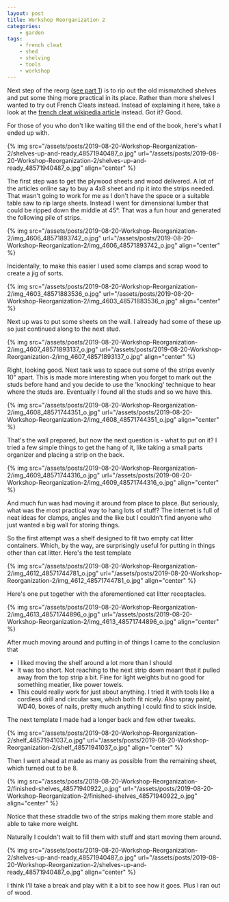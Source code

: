 ```yaml
---
layout: post
title: Workshop Reorganization 2
categories:
    - garden
tags:
    - french cleat
    - shed
    - shelving
    - tools
    - workshop
---
```



Next step of the reorg ([see part 1](https://seryckd.wordpress.com/2018/07/19/workshop-reorganization-1/)) is to rip out the old mismatched shelves and put some thing more practical in its place. Rather than more shelves I wanted to try out French Cleats instead. Instead of explaining it here, take a look at the [french cleat wikipedia article](https://en.wikipedia.org/wiki/French_cleat) instead. Got it? Good.





For those of you who don't like waiting till the end of the book, here's what I ended up with.




{% img src="/assets/posts/2019-08-20-Workshop-Reorganization-2/shelves-up-and-ready_48571940487_o.jpg" url="/assets/posts/2019-08-20-Workshop-Reorganization-2/shelves-up-and-ready_48571940487_o.jpg"    align="center" %}



The first step was to get the plywood sheets and wood delivered. A lot of the articles online say to buy a 4x8 sheet and rip it into the strips needed. That wasn't going to work for me as I don't have the space or a suitable table saw to rip large sheets. Instead I went for dimensional lumber that could be ripped down the middle at 45°. That was a fun hour and generated the following pile of strips.




{% img src="/assets/posts/2019-08-20-Workshop-Reorganization-2/img_4606_48571893742_o.jpg" url="/assets/posts/2019-08-20-Workshop-Reorganization-2/img_4606_48571893742_o.jpg"    align="center" %}


Incidentally, to make this easier I used some clamps and scrap wood to create a jig of sorts.




{% img src="/assets/posts/2019-08-20-Workshop-Reorganization-2/img_4603_48571883536_o.jpg" url="/assets/posts/2019-08-20-Workshop-Reorganization-2/img_4603_48571883536_o.jpg"    align="center" %}


Next up was to put some sheets on the wall. I already had some of these up so just continued along to the next stud.




{% img src="/assets/posts/2019-08-20-Workshop-Reorganization-2/img_4607_48571893137_o.jpg" url="/assets/posts/2019-08-20-Workshop-Reorganization-2/img_4607_48571893137_o.jpg"    align="center" %}


Right, looking good. Next task was to space out some of the strips evenly 10" apart. This is made more interesting when you forget to mark out the studs before hand and you decide to use the 'knocking' technique to hear where the studs are. Eventually I found all the studs and so we have this.




{% img src="/assets/posts/2019-08-20-Workshop-Reorganization-2/img_4608_48571744351_o.jpg" url="/assets/posts/2019-08-20-Workshop-Reorganization-2/img_4608_48571744351_o.jpg"    align="center" %}


That's the wall prepared, but now the next question is  - what to put on it? I tried a few simple things to get the hang of it, like taking a small parts organizer and placing a strip on the back.




{% img src="/assets/posts/2019-08-20-Workshop-Reorganization-2/img_4609_48571744316_o.jpg" url="/assets/posts/2019-08-20-Workshop-Reorganization-2/img_4609_48571744316_o.jpg"    align="center" %}


And much fun was had moving it around from place to place. But seriously, what was the most practical way to hang lots of stuff? The internet is full of neat ideas for clamps, angles and the like but I couldn't find anyone who just wanted a big wall for storing things.




So the first attempt was a shelf designed to fit two empty cat litter containers. Which, by the way, are surprisingly useful for putting in things other than cat litter. Here's the test template




{% img src="/assets/posts/2019-08-20-Workshop-Reorganization-2/img_4612_48571744781_o.jpg" url="/assets/posts/2019-08-20-Workshop-Reorganization-2/img_4612_48571744781_o.jpg"    align="center" %}


Here's one put together with the aforementioned cat litter receptacles.




{% img src="/assets/posts/2019-08-20-Workshop-Reorganization-2/img_4613_48571744896_o.jpg" url="/assets/posts/2019-08-20-Workshop-Reorganization-2/img_4613_48571744896_o.jpg"    align="center" %}


After much moving around and putting in of things I came to the conclusion that




<ul><li>I liked moving the shelf around a lot more than I should</li><li>It was too short. Not reaching to the next strip down meant that it pulled away from the top strip a bit. Fine for light weights but no good for something meatier, like power towels.</li><li>This could really work for just about anything. I tried it with tools like a cordless drill and circular saw, which both fit nicely. Also spray paint, WD40, boxes of nails, pretty much anything I could find to stick inside.</li></ul>


The next template I made had a longer back and few other tweaks.




{% img src="/assets/posts/2019-08-20-Workshop-Reorganization-2/shelf_48571941037_o.jpg" url="/assets/posts/2019-08-20-Workshop-Reorganization-2/shelf_48571941037_o.jpg"    align="center" %}


Then I went ahead at made as many as possible from the remaining sheet, which turned out to be 8.




{% img src="/assets/posts/2019-08-20-Workshop-Reorganization-2/finished-shelves_48571940922_o.jpg" url="/assets/posts/2019-08-20-Workshop-Reorganization-2/finished-shelves_48571940922_o.jpg"    align="center" %}


Notice that these straddle two of the strips making them more stable and able to take more weight.




Naturally I couldn't wait to fill them with stuff and start moving them around.




{% img src="/assets/posts/2019-08-20-Workshop-Reorganization-2/shelves-up-and-ready_48571940487_o.jpg" url="/assets/posts/2019-08-20-Workshop-Reorganization-2/shelves-up-and-ready_48571940487_o.jpg"    align="center" %}


I think I'll take a break and play with it a bit to see how it goes. Plus I ran out of wood.


